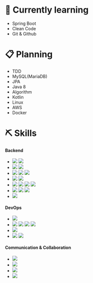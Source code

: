 
# 🌱 Currently learning
- Spring Boot
- Clean Code
- Git & Github

# 📋 Planning
- TDD
- MySQL(MariaDB)
- JPA
- Java 8
- Algorithm
- Kotlin
- Linux
- AWS
- Docker

# ⛏️ Skills

#### Backend
- <img src="https://img.shields.io/badge/Java-007396?style=flat-square&logo=Java&logoColor=white"/> <img src="https://img.shields.io/badge/Python-3776AB?style=flat-square&logo=Python&logoColor=white"/>
- <img src="https://img.shields.io/badge/Spring-6DB33F?style=flat-square&logo=Spring&logoColor=white"/> <img src="https://img.shields.io/badge/Spring Boot-6DB33F?style=flat-square&logo=Spring Boot&logoColor=white"/> 
- <img src="https://img.shields.io/badge/MariaDB-003545?style=flat-square&logo=MariaDB&logoColor=white"/> <img src="https://img.shields.io/badge/Redis-DC382D?style=flat-square&logo=Redis&logoColor=white"/> <img src="https://img.shields.io/badge/InfluxDB-22ADF6?style=flat-square&logo=InfluxDB&logoColor=white"/>
- <img src="https://img.shields.io/badge/Apache Maven-C71A36?style=flat-square&logo=Apache Maven&logoColor=white"/> <img src="https://img.shields.io/badge/Gradle-02303A?style=flat-square&logo=Gradle&logoColor=white"/>
- <img src="https://img.shields.io/badge/IntelliJ IDEA-000000?style=flat-square&logo=IntelliJ IDEA&logoColor=white"/> <img src="https://img.shields.io/badge/Eclipse IDE-2C2255?style=flat-square&logo=Eclipse IDE&logoColor=white"/> <img src="https://img.shields.io/badge/Visual Studio Code-007ACC?style=flat-square&logo=Visual Studio Code&logoColor=white"/> <img src="https://img.shields.io/badge/Spyder IDE-FF0000?style=flat-square&logo=Spyder IDE&logoColor=white"/>
- <img src="https://img.shields.io/badge/GitHub-181717?style=flat-square&logo=GitHub&logoColor=white"/> <img src="https://img.shields.io/badge/GitLab-FCA121?style=flat-square&logo=GitLab&logoColor=white"/> <img src="https://img.shields.io/badge/Sourcetree-0052CC?style=flat-square&logo=Sourcetree&logoColor=white"/>
- <img src="https://img.shields.io/badge/Postman-FF6C37?style=flat-square&logo=Postman&logoColor=white"/>


#### DevOps

- <img src="https://img.shields.io/badge/Google Cloud Platform-4285F4?style=flat-square&logo=Google Cloud&logoColor=white"/>
- <img src="https://img.shields.io/badge/MariaDB-003545?style=flat-square&logo=MariaDB&logoColor=white"/> <img src="https://img.shields.io/badge/MySQL-4479A1?style=flat-square&logo=MySQL&logoColor=white"/> <img src="https://img.shields.io/badge/Redis-DC382D?style=flat-square&logo=Redis&logoColor=white"/> <img src="https://img.shields.io/badge/InfluxDB-22ADF6?style=flat-square&logo=InfluxDB&logoColor=white"/>
- <img src="https://img.shields.io/badge/Jenkins-D24939?style=flat-square&logo=Jenkins&logoColor=white"/>
- <img src="https://img.shields.io/badge/NGINX-009639?style=flat-square&logo=NGINX&logoColor=white"/> <img src="https://img.shields.io/badge/Apache Tomcat-F8DC75?style=flat-square&logo=Apache Tomcat&logoColor=black"/>

#### Communication & Collaboration
- <img src="https://img.shields.io/badge/Redmine-B32024?style=flat-square&logo=Redmine&logoColor=white"/>
- <img src="https://img.shields.io/badge/Trello-0052CC?style=flat-square&logo=Trello&logoColor=white"/>
- <img src="https://img.shields.io/badge/Slack-4A154B?style=flat-square&logo=Slack&logoColor=white"/>
- <img src="https://img.shields.io/badge/Notion-000000?style=flat-square&logo=Notion&logoColor=white"/>
